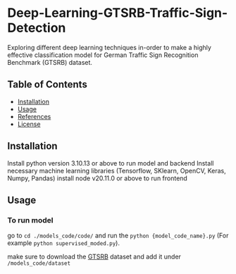 # Deep-Learning-GTSRB-Traffic-Sign-Detection
Exploring different deep learning techniques in-order to make a highly effective classification model for German Traffic Sign Recognition Benchmark (GTSRB) dataset.

## Table of Contents

- [Installation](#installation)
- [Usage](#usage)
- [References](#references)
- [License](#license)

## Installation
Install python version 3.10.13 or above to run model and backend
Install necessary machine learning libraries \(Tensorflow, SKlearn, OpenCV, Keras, Numpy, Pandas\)
install node v20.11.0 or above to run frontend

## Usage

### To run model
go to `cd ./models_code/code/` and run the `python {model_code_name}.py` (For example `python supervised_moded.py`).

make sure to download the [GTSRB](https://www.kaggle.com/datasets/meowmeowmeowmeowmeow/gtsrb-german-traffic-sign/) dataset and add it under `/models_code/dataset`